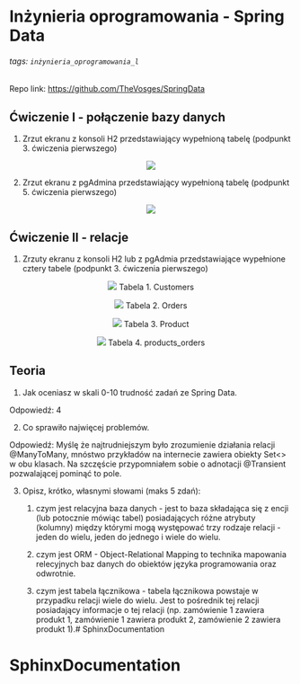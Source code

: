 # Inżynieria oprogramowania - Spring Data
###### tags: `inżynieria_oprogramowania_l`

Repo link: https://github.com/TheVosges/SpringData

## Ćwiczenie I - połączenie bazy danych

1. Zrzut ekranu z konsoli H2 przedstawiający wypełnioną tabelę (podpunkt 3. ćwiczenia pierwszego)

<center>

![](https://i.imgur.com/Hgv2DQU.png)

</center>

2. Zrzut ekranu z pgAdmina przedstawiający wypełnioną tabelę (podpunkt 5. ćwiczenia pierwszego)

<center>

![](https://i.imgur.com/wIOg1aI.png)

</center>

## Ćwiczenie II - relacje

1. Zrzuty ekranu z konsoli H2 lub z pgAdmia przedstawiające wypełnione cztery tabele (podpunkt 3. ćwiczenia pierwszego)

<center>

![](https://i.imgur.com/aQxY5B9.png)
Tabela 1. Customers

![](https://i.imgur.com/M0yteXB.png)
Tabela 2. Orders
    
![](https://i.imgur.com/OQ3QAkY.png)
Tabela 3. Product

![](https://i.imgur.com/N4RdPTq.png)
Tabela 4. products_orders
    
</center>

## Teoria

1. Jak oceniasz w skali 0-10 trudność zadań ze Spring Data.

Odpowiedź: 4

2. Co sprawiło najwięcej problemów.

Odpowiedź: Myślę że najtrudniejszym było zrozumienie działania relacji @ManyToMany, mnóstwo przykładów na internecie zawiera obiekty Set<> w obu klasach. Na szczęście przypomniałem sobie o adnotacji @Transient pozwalającej pominąć to pole.

3. Opisz, krótko, własnymi słowami (maks 5 zdań):

    1. czym jest relacyjna baza danych - jest to baza składająca się z encji (lub potocznie mówiąc tabel) posiadających różne atrybuty (kolumny) między którymi mogą występować trzy rodzaje relacji - jeden do wielu, jeden do jednego i wiele do wielu. 

    2. czym jest ORM - Object-Relational Mapping to technika mapowania relecyjnych baz danych do obiektów języka programowania oraz odwrotnie.  

    3. czym jest tabela łącznikowa - tabela łącznikowa powstaje w przypadku relacji wiele do wielu. Jest to pośrednik tej relacji posiadający informacje o tej relacji (np. zamówienie 1 zawiera produkt 1, zamówienie 1 zawiera produkt 2, zamówienie 2 zawiera produkt 1).# SphinxDocumentation
# SphinxDocumentation
